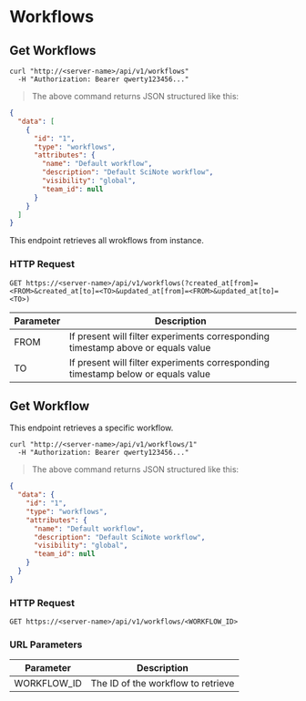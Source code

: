 # Workflows

## Get Workflows

```shell
curl "http://<server-name>/api/v1/workflows"
  -H "Authorization: Bearer qwerty123456..."
```

> The above command returns JSON structured like this:

```json
{
  "data": [
    {
      "id": "1",
      "type": "workflows",
      "attributes": {
        "name": "Default workflow",
        "description": "Default SciNote workflow",
        "visibility": "global",
        "team_id": null
      }
    }
  ]
}
```

This endpoint retrieves all wrokflows from instance.

### HTTP Request

`GET https://<server-name>/api/v1/workflows(?created_at[from]=<FROM>&created_at[to]=<TO>&updated_at[from]=<FROM>&updated_at[to]=<TO>)`

| Parameter | Description                                                                      |
| --------- | -------------------------------------------------------------------------------- |
| FROM      | If present will filter experiments corresponding timestamp above or equals value |
| TO        | If present will filter experiments corresponding timestamp below or equals value |

## Get Workflow

This endpoint retrieves a specific workflow.

```shell
curl "http://<server-name>/api/v1/workflows/1"
  -H "Authorization: Bearer qwerty123456..."
```

> The above command returns JSON structured like this:

```json
{
  "data": {
    "id": "1",
    "type": "workflows",
    "attributes": {
      "name": "Default workflow",
      "description": "Default SciNote workflow",
      "visibility": "global",
      "team_id": null
    }
  }
}
```

### HTTP Request

`GET https://<server-name>/api/v1/workflows/<WORKFLOW_ID>`

### URL Parameters

| Parameter   | Description                        |
| ----------- | ---------------------------------- |
| WORKFLOW_ID | The ID of the workflow to retrieve |
